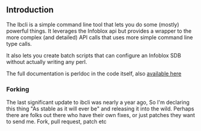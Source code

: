 ## Introduction

The Ibcli is a simple command line tool that lets you do some (mostly)
powerful things.  It leverages the Infoblox api but provides a wrapper to
the more complex (and detailed) API calls that uses more simple command
line type calls.

It also lets you create batch scripts that can configure an Infoblox SDB
without actually writing any perl.

The full documentation is perldoc in the code itself, also
[available here](http://slchorne.github.com/ibcli/user_guide_ibcli.html)

### Forking

The last significant update to ibcli was nearly a year ago, So I'm
declaring this thing "As stable as it will ever be" and releasing it
into the wild. Perhaps there are folks out there who have their own
fixes, or just patches they want to send me. Fork, pull request, patch etc


